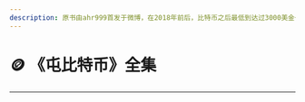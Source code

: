 ```yaml
---
description: 原书由ahr999首发于微博，在2018年前后，比特币之后最低到达过3000美金一枚。随着他帐号被封，其人隐退江湖，收录文集，留一笔宝贵精神财富。
---
```


# 🪙 《屯比特币》全集

***
